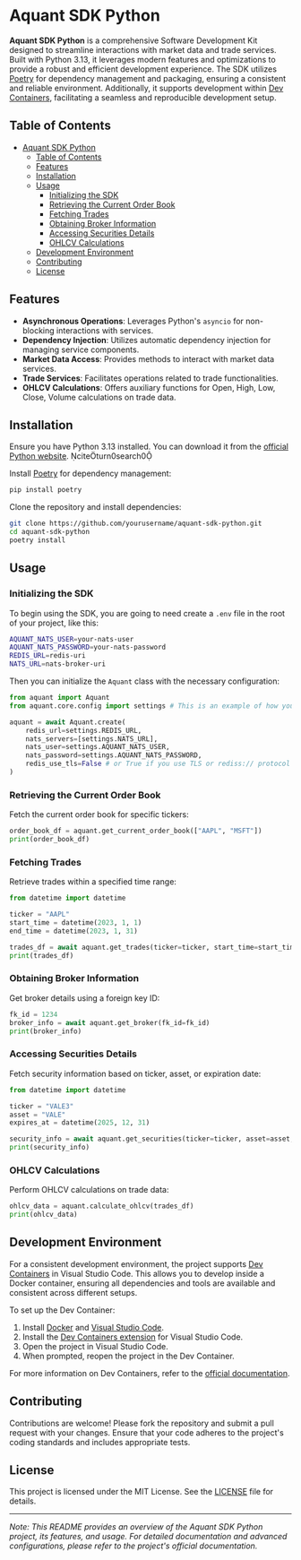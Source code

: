 # Aquant SDK Python

**Aquant SDK Python** is a comprehensive Software Development Kit designed to streamline interactions with market data and trade services. Built with Python 3.13, it leverages modern features and optimizations to provide a robust and efficient development experience. The SDK utilizes [Poetry](https://python-poetry.org/) for dependency management and packaging, ensuring a consistent and reliable environment. Additionally, it supports development within [Dev Containers](https://code.visualstudio.com/docs/devcontainers/containers), facilitating a seamless and reproducible development setup.

## Table of Contents

- [Aquant SDK Python](#aquant-sdk-python)
  - [Table of Contents](#table-of-contents)
  - [Features](#features)
  - [Installation](#installation)
  - [Usage](#usage)
    - [Initializing the SDK](#initializing-the-sdk)
    - [Retrieving the Current Order Book](#retrieving-the-current-order-book)
    - [Fetching Trades](#fetching-trades)
    - [Obtaining Broker Information](#obtaining-broker-information)
    - [Accessing Securities Details](#accessing-securities-details)
    - [OHLCV Calculations](#ohlcv-calculations)
  - [Development Environment](#development-environment)
  - [Contributing](#contributing)
  - [License](#license)

## Features

- **Asynchronous Operations**: Leverages Python's `asyncio` for non-blocking interactions with services.
- **Dependency Injection**: Utilizes automatic dependency injection for managing service components.
- **Market Data Access**: Provides methods to interact with market data services.
- **Trade Services**: Facilitates operations related to trade functionalities.
- **OHLCV Calculations**: Offers auxiliary functions for Open, High, Low, Close, Volume calculations on trade data.

## Installation

Ensure you have Python 3.13 installed. You can download it from the [official Python website](https://www.python.org/downloads/release/python-3130/). citeturn0search0

Install [Poetry](https://python-poetry.org/docs/) for dependency management:

```bash
pip install poetry
```

Clone the repository and install dependencies:

```bash
git clone https://github.com/yourusername/aquant-sdk-python.git
cd aquant-sdk-python
poetry install
```

## Usage

### Initializing the SDK
To begin using the SDK, you are going to need create a `.env` file in the root of your project, like this:

```bash
AQUANT_NATS_USER=your-nats-user
AQUANT_NATS_PASSWORD=your-nats-password
REDIS_URL=redis-uri
NATS_URL=nats-broker-uri
```


Then you can initialize the `Aquant` class with the necessary configuration:

```python
from aquant import Aquant
from aquant.core.config import settings # This is an example of how you can you your .env variables

aquant = await Aquant.create(
    redis_url=settings.REDIS_URL,
    nats_servers=[settings.NATS_URL],
    nats_user=settings.AQUANT_NATS_USER,
    nats_password=settings.AQUANT_NATS_PASSWORD,
    redis_use_tls=False # or True if you use TLS or rediss:// protocol
)
```

### Retrieving the Current Order Book

Fetch the current order book for specific tickers:

```python
order_book_df = aquant.get_current_order_book(["AAPL", "MSFT"])
print(order_book_df)
```

### Fetching Trades

Retrieve trades within a specified time range:

```python
from datetime import datetime

ticker = "AAPL"
start_time = datetime(2023, 1, 1)
end_time = datetime(2023, 1, 31)

trades_df = await aquant.get_trades(ticker=ticker, start_time=start_time, end_time=end_time)
print(trades_df)
```

### Obtaining Broker Information

Get broker details using a foreign key ID:

```python
fk_id = 1234
broker_info = await aquant.get_broker(fk_id=fk_id)
print(broker_info)
```

### Accessing Securities Details

Fetch security information based on ticker, asset, or expiration date:

```python
from datetime import datetime

ticker = "VALE3"
asset = "VALE"
expires_at = datetime(2025, 12, 31)

security_info = await aquant.get_securities(ticker=ticker, asset=asset, expires_at=expires_at)
print(security_info)
```

### OHLCV Calculations

Perform OHLCV calculations on trade data:

```python
ohlcv_data = aquant.calculate_ohlcv(trades_df)
print(ohlcv_data)
```

## Development Environment

For a consistent development environment, the project supports [Dev Containers](https://code.visualstudio.com/docs/devcontainers/containers) in Visual Studio Code. This allows you to develop inside a Docker container, ensuring all dependencies and tools are available and consistent across different setups.

To set up the Dev Container:

1. Install [Docker](https://www.docker.com/get-started) and [Visual Studio Code](https://code.visualstudio.com/).
2. Install the [Dev Containers extension](https://marketplace.visualstudio.com/items?itemName=ms-vscode-remote.remote-containers) for Visual Studio Code.
3. Open the project in Visual Studio Code.
4. When prompted, reopen the project in the Dev Container.

For more information on Dev Containers, refer to the [official documentation](https://code.visualstudio.com/docs/devcontainers/containers).

## Contributing

Contributions are welcome! Please fork the repository and submit a pull request with your changes. Ensure that your code adheres to the project's coding standards and includes appropriate tests.

## License

This project is licensed under the MIT License. See the [LICENSE](LICENSE) file for details.

---

*Note: This README provides an overview of the Aquant SDK Python project, its features, and usage. For detailed documentation and advanced configurations, please refer to the project's official documentation.* 